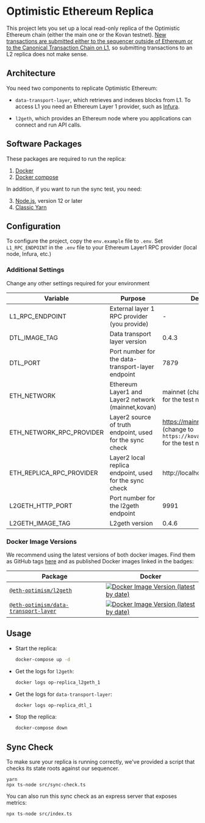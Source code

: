 # Optimistic Ethereum Replica

This project lets you set up a local read-only replica of the Optimistic Ethereum chain (either the main one or the Kovan testnet). [New 
transactions are submitted either to the sequencer outside of Ethereum or to the Canonical Transaction Chain on 
L1](https://research.paradigm.xyz/optimism#data-availability-batches), so submitting transactions to an L2 replica does not make sense.

## Architecture

You need two components to replicate Optimistic Ethereum:

- `data-transport-layer`, which retrieves and indexes blocks from L1. To access L1 you need an Ethereum Layer 1 provider, such as 
  [Infura](https://infura.io/).

- `l2geth`, which provides an Ethereum node where you applications can connect and run API calls.


## Software Packages

These packages are required to run the replica:

1. [Docker](https://www.docker.com/)
1. [Docker compose](https://docs.docker.com/compose/install/)

In addition, if you want to run the sync test, you need:

3. [Node.js](https://nodejs.org/en/), version 12 or later
4. [Classic Yarn](https://classic.yarnpkg.com/lang/en/)


## Configuration

To configure the project, copy the `env.example` file to `.env`.
Set `L1_RPC_ENDPOINT` in the `.env` file to your Ethereum Layer1 RPC provider (local node, Infura, etc.)

### Additional Settings

Change any other settings required for your environment

| Variable                 | Purpose                                                  | Default
| ------------------------ | -------------------------------------------------------- | ----------- 
| L1_RPC_ENDPOINT          | External layer 1 RPC provider (you provide)              | -
| DTL_IMAGE_TAG            | Data transport layer version                             | 0.4.3
| DTL_PORT                 | Port number for the data-transport-layer endpoint        | 7879
| ETH_NETWORK              | Ethereum Layer1 and Layer2 network (mainnet,kovan)       | mainnet (change to `kovan` for the test network)
| ETH_NETWORK_RPC_PROVIDER | Layer2 source of truth endpoint, used for the sync check | https://mainnet.optimism.io (change to `https://kovan.optimism.io` for the test network)
| ETH_REPLICA_RPC_PROVIDER | Layer2 local replica endpoint, used for the sync check   | http://localhost:9991
| L2GETH_HTTP_PORT         | Port number for the l2geth endpoint                      | 9991
| L2GETH_IMAGE_TAG         | L2geth version                                           | 0.4.6


### Docker Image Versions

We recommend using the latest versions of both docker images. Find them as GitHub tags 
[here](https://github.com/ethereum-optimism/optimism/tags) and as published Docker images linked in the badges:

| Package                                                                                                                         | Docker                                                                                                                                                                                                              |
| ------------------------------------------------------------------------------------------------------------------------------- | ------------------------------------------------------------------------------------------------------------------------------------------------------------------------------------------------------------------- |
| [`@eth-optimism/l2geth`](https://github.com/ethereum-optimism/optimism/tree/master/l2geth)                                      | [![Docker Image Version (latest by date)](https://img.shields.io/docker/v/ethereumoptimism/l2geth)](https://hub.docker.com/r/ethereumoptimism/l2geth/tags?page=1&ordering=last_updated)                             |
| [`@eth-optimism/data-transport-layer`](https://github.com/ethereum-optimism/optimism/tree/master/packages/data-transport-layer) | [![Docker Image Version (latest by date)](https://img.shields.io/docker/v/ethereumoptimism/data-transport-layer)](https://hub.docker.com/r/ethereumoptimism/data-transport-layer/tags?page=1&ordering=last_updated) |



## Usage

- Start the replica:
   ```sh
   docker-compose up -d
   ```

- Get the logs for `l2geth`:
  ```sh
  docker logs op-replica_l2geth_1 
  ```

- Get the logs for `data-transport-layer`:
  ```sh
  docker logs op-replica_dtl_1
  ```

- Stop the replica:
  ```sh
  docker-compose down
  ```


## Sync Check

To make sure your replica is running correctly, we've provided a script that checks its state roots against our sequencer.

```
yarn
npx ts-node src/sync-check.ts
```

You can also run this sync check as an express server that exposes metrics:
```
npx ts-node src/index.ts
```

